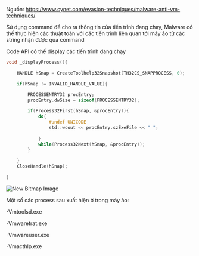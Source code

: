 
Nguồn: https://www.cynet.com/evasion-techniques/malware-anti-vm-techniques/

Sử dụng command để cho ra thông tin của tiến trình đang chạy, Malware có thể thực hiện các thuật toán với các tiến trình liên quan tới máy ảo từ các string nhận được qua command

Code API có thể display các tiến trình đang chạy

```C
void _displayProcess(){

	HANDLE hSnap = CreateToolhelp32Snapshot(TH32CS_SNAPPROCESS, 0);

	if(hSnap != INVALID_HANDLE_VALUE){

		PROCESSENTRY32 procEntry;
		procEntry.dwSize = sizeof(PROCESSENTRY32);

		if(Process32First(hSnap, &procEntry)){
			do{
				#undef UNICODE
				std::wcout << procEntry.szExeFile << " ";
				
			}
			while(Process32Next(hSnap, &procEntry));
		}
			
	}
	CloseHandle(hSnap);

}
```

![New Bitmap Image](https://user-images.githubusercontent.com/101321172/157825385-24cdeaf7-4138-44af-92aa-b738e1f0ce0a.jpg)


Một số các process sau xuất hiện ở trong máy ảo:

-Vmtoolsd.exe

-Vmwaretrat.exe

-Vmwareuser.exe

-Vmacthlp.exe

